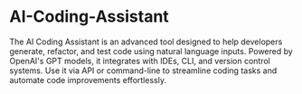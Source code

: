 # AI-Coding-Assistant
The AI Coding Assistant is an advanced tool designed to help developers generate, refactor, and test code using natural language inputs. Powered by OpenAI's GPT models, it integrates with IDEs, CLI, and version control systems. Use it via API or command-line to streamline coding tasks and automate code improvements effortlessly.
